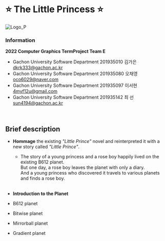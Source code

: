 # ⭐ **The Little Princess** ⭐
![Logo_P](https://user-images.githubusercontent.com/96913056/200159252-8bb3c856-6298-4f31-9d42-e80818206d54.png)
<br>
### Information
**2022 Computer Graphics TermProject Team E**
- Gachon University Software Department 201935010 김가은 dkrk333@gachon.ac.kr <br>
- Gachon University Software Department 201935080 오채영 oco6029@naver.com <br>
- Gachon University Software Department 201935097 이서현 4myf12u@gmail.com <br>
- Gachon University Software Department 201935142 최  선 sun4194@gachon.ac.kr <br>
<br>

## Brief description
- **Hommage** the existing _"Little Prince"_ novel and reinterpreted it with a new story called _"Little Prince"_.<br>
  - The story of a young princess and a rose boy happily lived on the existing B612 planet. <br>
 But one day, a rose boy leaves the planet with only a diary.<br>
 And a young princess who discovered it travels to various planets and finds a rose boy. <br><br>
 
 - **Introduction to the Planet** <br>
  - B612 planet 
  - Bitwise planet
  - Mirrorball planet
  - Gradient planet
